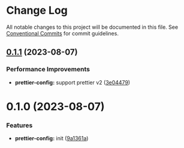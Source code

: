 # Change Log

All notable changes to this project will be documented in this file.
See [Conventional Commits](https://conventionalcommits.org) for commit guidelines.

## [0.1.1](https://github.com/senoteam/style-guide/compare/@senojs/prettier-config@0.1.0...@senojs/prettier-config@0.1.1) (2023-08-07)


### Performance Improvements

* **prettier-config:** support prettier v2 ([3e04479](https://github.com/senoteam/style-guide/commit/3e0447968c111cc60bd1918065a1617985c26609))





# 0.1.0 (2023-08-07)


### Features

* **prettier-config:** init ([9a1361a](https://github.com/senoteam/style-guide/commit/9a1361ad4320cb156f79d20ce9516c21278cced4))
